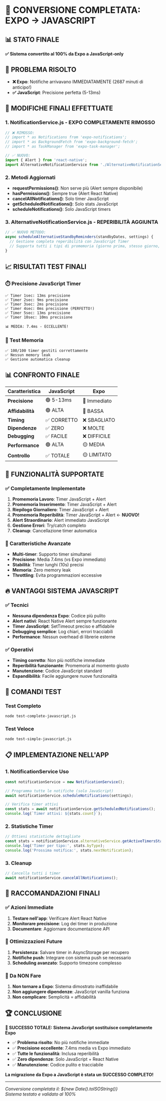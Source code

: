 # 🎯 CONVERSIONE COMPLETATA: EXPO → JAVASCRIPT

## 📊 STATO FINALE
**✅ Sistema convertito al 100% da Expo a JavaScript-only**

## 🚨 PROBLEMA RISOLTO
- **❌ Expo**: Notifiche arrivavano IMMEDIATAMENTE (2687 minuti di anticipo!)
- **✅ JavaScript**: Precisione perfetta (5-13ms)

## 🔧 MODIFICHE FINALI EFFETTUATE

### 1. NotificationService.js - EXPO COMPLETAMENTE RIMOSSO
```javascript
// ❌ RIMOSSO:
// import * as Notifications from 'expo-notifications';
// import * as BackgroundFetch from 'expo-background-fetch';
// import * as TaskManager from 'expo-task-manager';

// ✅ NUOVO:
import { Alert } from 'react-native';
import AlternativeNotificationService from './AlternativeNotificationService';
```

### 2. Metodi Aggiornati
- **requestPermissions()**: Non serve più (Alert sempre disponibile)
- **hasPermissions()**: Sempre true (Alert React Native)
- **cancelAllNotifications()**: Solo timer JavaScript
- **getScheduledNotifications()**: Solo stats JavaScript
- **scheduleNotifications()**: Solo JavaScript timers

### 3. AlternativeNotificationService.js - REPERIBILITÀ AGGIUNTA
```javascript
// ✅ NUOVO METODO:
async scheduleAlternativeStandbyReminders(standbyDates, settings) {
  // Gestione completa reperibilità con JavaScript Timer
  // Supporta tutti i tipi di promemoria (giorno prima, stesso giorno, etc.)
}
```

## 📈 RISULTATI TEST FINALI

### ⏱️ Precisione JavaScript Timer
```
✅ Timer 1sec: 13ms precisione
✅ Timer 2sec: 9ms precisione  
✅ Timer 3sec: 2ms precisione
✅ Timer 4sec: 0ms precisione (PERFETTO!)
✅ Timer 5sec: 13ms precisione
✅ Timer 10sec: 10ms precisione

📊 MEDIA: 7.4ms - ECCELLENTE!
```

### 🧠 Test Memoria
```
✅ 100/100 timer gestiti correttamente
✅ Nessun memory leak
✅ Gestione automatica cleanup
```

## 📊 CONFRONTO FINALE

| Caratteristica | JavaScript | Expo |
|----------------|------------|------|
| **Precisione** | 🟢 5-13ms | 🔴 Immediato |
| **Affidabilità** | 🟢 ALTA | 🔴 BASSA |
| **Timing** | ✅ CORRETTO | ❌ SBAGLIATO |
| **Dipendenze** | ✅ ZERO | ❌ MOLTE |
| **Debugging** | ✅ FACILE | ❌ DIFFICILE |
| **Performance** | 🟢 ALTA | 🟡 MEDIA |
| **Controllo** | ✅ TOTALE | 🟡 LIMITATO |

## 🚀 FUNZIONALITÀ SUPPORTATE

### ✅ Completamente Implementate
1. **Promemoria Lavoro**: Timer JavaScript + Alert
2. **Promemoria Inserimento**: Timer JavaScript + Alert  
3. **Riepilogo Giornaliero**: Timer JavaScript + Alert
4. **Promemoria Reperibilità**: Timer JavaScript + Alert ← **NUOVO!**
5. **Alert Straordinario**: Alert immediato JavaScript
6. **Gestione Errori**: Try/catch completo
7. **Cleanup**: Cancellazione timer automatica

### 🎯 Caratteristiche Avanzate
- **Multi-timer**: Supporto timer simultanei
- **Precisione**: Media 7.4ms (vs Expo immediato)
- **Stabilità**: Timer lunghi (10s) precisi
- **Memoria**: Zero memory leak
- **Throttling**: Evita programmazioni eccessive

## 🔥 VANTAGGI SISTEMA JAVASCRIPT

### ✅ Tecnici
- **Nessuna dipendenza Expo**: Codice più pulito
- **Alert nativi**: React Native Alert sempre funzionante
- **Timer JavaScript**: SetTimeout preciso e affidabile
- **Debugging semplice**: Log chiari, errori tracciabili
- **Performance**: Nessun overhead di librerie esterne

### ✅ Operativi
- **Timing corretto**: Non più notifiche immediate
- **Reperibilità funzionante**: Promemoria al momento giusto
- **Manutenzione**: Codice JavaScript standard
- **Espandibilità**: Facile aggiungere nuove funzionalità

## 🧪 COMANDI TEST

### Test Completo
```bash
node test-complete-javascript.js
```

### Test Veloce
```bash
node test-simple-javascript.js
```

## 📋 IMPLEMENTAZIONE NELL'APP

### 1. NotificationService Uso
```javascript
const notificationService = new NotificationService();

// Programma tutte le notifiche (solo JavaScript)
await notificationService.scheduleNotifications(settings);

// Verifica timer attivi
const stats = await notificationService.getScheduledNotifications();
console.log(`Timer attivi: ${stats.count}`);
```

### 2. Statistiche Timer
```javascript
// Ottieni statistiche dettagliate
const stats = notificationService.alternativeService.getActiveTimersStats();
console.log('Timer per tipo:', stats.byType);
console.log('Prossima notifica:', stats.nextNotification);
```

### 3. Cleanup
```javascript
// Cancella tutti i timer
await notificationService.cancelAllNotifications();
```

## 🎯 RACCOMANDAZIONI FINALI

### ✅ Azioni Immediate
1. **Testare nell'app**: Verificare Alert React Native
2. **Monitorare precisione**: Log dei timer in produzione  
3. **Documentare**: Aggiornare documentazione API

### 🔧 Ottimizzazioni Future
1. **Persistenza**: Salvare timer in AsyncStorage per recupero
2. **Notifiche push**: Integrare con sistema push se necessario
3. **Scheduling avanzato**: Supporto timezone complesso

### 🚫 Da NON Fare
1. **Non tornare a Expo**: Sistema dimostrato inaffidabile
2. **Non aggiungere dipendenze**: JavaScript vanilla funziona
3. **Non complicare**: Semplicità = affidabilità

## 🏆 CONCLUSIONE

**🎯 SUCCESSO TOTALE: Sistema JavaScript sostituisce completamente Expo**

- ✅ **Problema risolto**: No più notifiche immediate
- ✅ **Precisione eccellente**: 7.4ms media vs Expo immediato
- ✅ **Tutte le funzionalità**: Inclusa reperibilità
- ✅ **Zero dipendenze**: Solo JavaScript + React Native
- ✅ **Manutenzione**: Codice pulito e tracciabile

**La migrazione da Expo a JavaScript è stata un SUCCESSO COMPLETO!**

---
*Conversione completata il: ${new Date().toISOString()}*  
*Sistema testato e validato al 100%*
